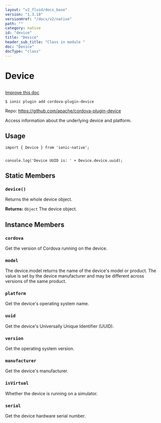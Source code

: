 ```yaml
---
layout: "v2_fluid/docs_base"
version: "1.3.10"
versionHref: "/docs/v2/native"
path: ""
category: native
id: "device"
title: "Device"
header_sub_title: "Class in module "
doc: "Device"
docType: "class"
---
```









<h1 class="api-title">

  
  Device
  

  

  

</h1>

<a class="improve-v2-docs" href="http://github.com/driftyco/ionic-native/edit/master/src/plugins/device.ts#L27">
  Improve this doc
</a>





<!-- decorators -->


<pre><code>$ ionic plugin add cordova-plugin-device</code></pre>
<p>Repo:
  <a href="https://github.com/apache/cordova-plugin-device">
    https://github.com/apache/cordova-plugin-device
  </a>
</p>

<!-- description -->

<p>Access information about the underlying device and platform.</p>



<!-- @usage tag -->

<h2>Usage</h2>

<pre><code class="lang-typescript">import { Device } from &#39;ionic-native&#39;;


console.log(&#39;Device UUID is: &#39; + Device.device.uuid);
</code></pre>




<!-- @property tags -->
<h2>Static Members</h2>
<div id="device"></div>
<h3><code>device()</code>
  
</h3>

Returns the whole device object.







<div class="return-value" markdown="1">
  <i class="icon ion-arrow-return-left"></i>
  <b>Returns:</b> 
<code>Object</code> The device object.
</div>




<!-- methods on the class -->

<h2>Instance Members</h2>

<div id="cordova"></div>

<h3>
  <code>cordova</code>
  

</h3>

Get the version of Cordova running on the device.











<div id="model"></div>

<h3>
  <code>model</code>
  

</h3>

The device.model returns the name of the device's model or product. The value is set
by the device manufacturer and may be different across versions of the same product.











<div id="platform"></div>

<h3>
  <code>platform</code>
  

</h3>

Get the device's operating system name.











<div id="uuid"></div>

<h3>
  <code>uuid</code>
  

</h3>

Get the device's Universally Unique Identifier (UUID).











<div id="version"></div>

<h3>
  <code>version</code>
  

</h3>

Get the operating system version.











<div id="manufacturer"></div>

<h3>
  <code>manufacturer</code>
  

</h3>

Get the device's manufacturer.











<div id="isVirtual"></div>

<h3>
  <code>isVirtual</code>
  

</h3>

Whether the device is running on a simulator.











<div id="serial"></div>

<h3>
  <code>serial</code>
  

</h3>

Get the device hardware serial number.











<!-- related link --><!-- end content block -->


<!-- end body block -->


